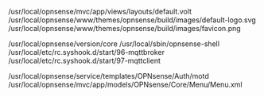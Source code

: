 /usr/local/opnsense/mvc/app/views/layouts/default.volt
/usr/local/opnsense/www/themes/opnsense/build/images/default-logo.svg
/usr/local/opnsense/www/themes/opnsense/build/images/favicon.png

/usr/local/opnsense/version/core
/usr/local/sbin/opnsense-shell
/usr/local/etc/rc.syshook.d/start/96-mqttbroker
/usr/local/etc/rc.syshook.d/start/97-mqttclient

/usr/local/opnsense/service/templates/OPNsense/Auth/motd
/usr/local/opnsense/mvc/app/models/OPNsense/Core/Menu/Menu.xml
